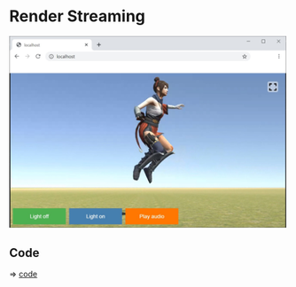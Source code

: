 # Render Streaming

<img src="/doc/render_streaming.jpg" width=500>

## Code

=> [code](../RenderStreaming)
